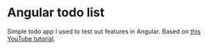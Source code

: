 # Angular todo list
Simple todo app I used to test out features in Angular. Based on [this YouTube tutorial](https://www.youtube.com/watch?v=Fdf5aTYRW0E&t=2209s).

